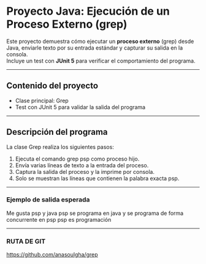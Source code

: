 # Proyecto Java: Ejecución de un Proceso Externo (grep)

Este proyecto demuestra cómo ejecutar un **proceso externo** (grep) desde Java, enviarle texto por su entrada estándar y capturar su salida en la consola.  
Incluye un test con **JUnit 5** para verificar el comportamiento del programa.

---

## Contenido del proyecto

- Clase principal: Grep
- Test con JUnit 5 para validar la salida del programa

---

## Descripción del programa

La clase Grep realiza los siguientes pasos:

1. Ejecuta el comando grep psp como proceso hijo.
2. Envía varias líneas de texto a la entrada del proceso.
3. Captura la salida del proceso y la imprime por consola.
4. Solo se muestran las líneas que contienen la palabra exacta psp.

---

### Ejemplo de salida esperada

Me gusta psp y java
psp se programa en java
y se programa de forma concurrente en psp
psp es programación

---

### RUTA DE GIT

https://github.com/anasoulgha/grep